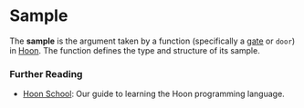 # Sample

The **sample** is the argument taken by a function (specifically a [gate](urbit-docs/glossary/gate) or `door`) in [Hoon](urbit-docs/glossary/hoon). The function defines the type and structure of its sample.

### Further Reading

- [Hoon School](urbit-docs/courses/hoon-school/): Our guide to learning the Hoon programming language.
